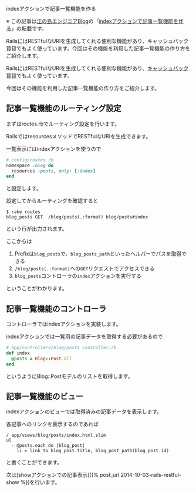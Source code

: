 indexアクションで記事一覧機能を作る

※ この記事は[江の島エンジニアBlog](http://blog.enogineer.com/)の「[indexアクションで記事一覧機能を作る](http://blog.enogineer.com/2014/10/04/rails-restful-index/)」の転載です。

RailsにはRESTfulなURIを生成してくれる便利な機能があり、キャッシュバック賃貸でもよく使っています。今回はその機能を利用した記事一覧機能の作り方をご紹介します。

RailsにはRESTfulなURIを生成してくれる便利な機能があり、[キャッシュバック賃貸](http://cbchintai.com/)でもよく使っています。

今回はその機能を利用した記事一覧機能の作り方をご紹介します。

## 記事一覧機能のルーティング設定

まずはroutes.rbでルーティング設定を行います。

RailsではresourcesメソッドでRESTfulなURIを生成できます。

一覧表示にはindexアクションを使うので

```ruby
# config/routes.rb
namespace :blog do
  resources :posts, only: [:index]
end
```

と設定します。

設定してからルーティングを確認すると

    $ rake routes
    blog_posts GET  /blog/posts(.:format) blog/posts#index

という行が出力されます。

ここからは

1. Prefixは`blog_posts`で、`blog_posts_path`といったヘルパーでパスを取得できる
2. `/blog/posts(.:format)`への`GET`リクエストでアクセスできる
3. `blog_posts`コントローラの`index`アクションを実行する

ということがわかります。


## 記事一覧機能のコントローラ

コントローラではindexアクションを実装します。

indexアクションでは一覧用の記事データを取得する必要があるので

```ruby
# app/controllers/blog/posts_controller.rb
def index
  @posts = Blog::Post.all
end
```

というようにBlog::Postモデルのリストを取得します。

## 記事一覧機能のビュー

indexアクションのビューでは取得済みの記事データを表示します。

各記事へのリンクを表示するのであれば

```slim
/ app/views/blog/posts/index.html.slim
ul
  - @posts.each do |blog_post|
    li = link_to blog_post.title, blog_post_path(blog_post.id)
```

と書くことができます。

次は[showアクションでの記事表示]({% post_url 2014-10-03-rails-restful-show %})を行います。
